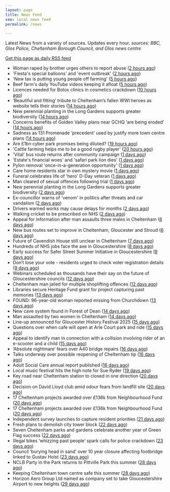 ```yaml
---
layout: page
title: News Feed
seo: local news feed
permalink: /news

---
```


Latest News from a variety of sources. Updates every hour.
_sources: BBC, Glos Police, Cheltenham Borough Council, and Glos news centre_

[Get this page as daily RSS feed](/daily.rss)

<!-- news_marker starts -->
- Woman raped by brother urges others to report abuse ([2 hours ago](https://www.bbc.com/news/articles/cy4dv39224go?at_medium=RSS&at_campaign=rss))
- 'Fiesta's special balloons' and 'event outbreak' ([2 hours ago](https://www.bbc.com/news/articles/czd0ylj7er3o?at_medium=RSS&at_campaign=rss))
- 'New tax is putting young people off farming' ([5 hours ago](https://www.bbc.com/news/articles/c776nyen77do?at_medium=RSS&at_campaign=rss))
- Beef farm's daily YouTube videos keeping it afloat ([5 hours ago](https://www.bbc.com/news/articles/c5y34gevy35o?at_medium=RSS&at_campaign=rss))
- Licences needed for Botox clinics in cosmetics crackdown ([10 hours ago](https://www.bbc.com/news/articles/czd03ejd28lo?at_medium=RSS&at_campaign=rss))
- ‘Beautiful and fitting’ tribute to Cheltenham’s fallen WWI heroes as website tells their stories ([14 hours ago](https://gloucesternewscentre.co.uk/beautiful-and-fitting-tribute-to-cheltenhams-fallen-wwi-heroes-as-website-tells-their-stories/))
- New perennial planting in the Long Gardens supports greater biodiversity ([14 hours ago](https://gloucesternewscentre.co.uk/new-perennial-planting-in-the-long-gardens-supports-greater-biodiversity/))
- Concerns benefits of Golden Valley plans near GCHQ ‘are being eroded’ ([14 hours ago](https://gloucesternewscentre.co.uk/concerns-benefits-of-golden-valley-plans-near-gchq-are-being-eroded/))
- Sadness as 131 Promenade ‘precedent’ used by justify more town centre plans ([14 hours ago](https://gloucesternewscentre.co.uk/sadness-as-131-promenade-precedent-used-by-justify-more-town-centre-plans/))
- Are £1bn cyber park promises being diluted? ([19 hours ago](https://www.bbc.com/news/articles/c4gm9y1n002o?at_medium=RSS&at_campaign=rss))
- 'Cattle farming helps me to be a good rugby player' ([20 hours ago](https://www.bbc.com/news/articles/ce35qpv5zwwo?at_medium=RSS&at_campaign=rss))
- 'Vital' bus route returns after community campaign ([1 days ago](https://www.bbc.com/news/articles/c5yk5qjr2p4o?at_medium=RSS&at_campaign=rss))
- 'Estate's financial woes' and 'safari park lion dies' ([1 days ago](https://www.bbc.com/news/articles/cj0yzdr139jo?at_medium=RSS&at_campaign=rss))
- Pylon removal 'once-in-a-generation opportunity' ([1 days ago](https://www.bbc.com/news/articles/cp89v17yjjlo?at_medium=RSS&at_campaign=rss))
- Care home residents star in own mystery movie ([1 days ago](https://www.bbc.com/news/articles/c5yegp53q50o?at_medium=RSS&at_campaign=rss))
- Funeral celebrates life of 'hero' D-Day veteran ([1 days ago](https://www.bbc.com/news/articles/cm21eezgll2o?at_medium=RSS&at_campaign=rss))
- Man cleared of sexual offences following trial ([1 days ago](https://www.bbc.com/news/articles/ce35qnrepy4o?at_medium=RSS&at_campaign=rss))
- New perennial planting in the Long Gardens supports greater biodiversity ([2 days ago](https://www.cheltenham.gov.uk/news/article/3038/new_perennial_planting_in_the_long_gardens_supports_greater_biodiversity))
- Ex-councillor warns of 'venom' in politics after threats and car vandalism ([2 days ago](https://www.bbc.com/news/articles/c3wn861435do?at_medium=RSS&at_campaign=rss))
- Drivers warned works may cause delays for months ([2 days ago](https://www.bbc.com/news/articles/c890y8g1z92o?at_medium=RSS&at_campaign=rss))
- Walking cricket to be prescribed on NHS ([2 days ago](https://www.bbc.com/news/articles/cqxg0ylyypzo?at_medium=RSS&at_campaign=rss))
- Appeal for information after man assaults three males in Cheltenham ([6 days ago](https://gloucesternewscentre.co.uk/appeal-for-information-after-man-assaults-three-males-in-cheltenham/))
- New bus routes set to improve in Cheltenham, Gloucester and Stroud ([6 days ago](https://gloucesternewscentre.co.uk/new-bus-routes-set-to-improve-in-cheltenham-gloucester-and-stroud/))
- Future of Cavendish House still unclear in Cheltenham ([7 days ago](https://www.bbc.co.uk/sounds/play/p0lt903y?at_medium=RSS&at_campaign=rss))
- Hundreds of NHS jobs face the axe in Gloucestershire ([8 days ago](https://gloucesternewscentre.co.uk/hundreds-of-nhs-jobs-face-the-axe-in-gloucestershire/))
- Early success for Safer Street Summer Initiative in Gloucestershire ([9 days ago](https://gloucesternewscentre.co.uk/early-success-for-safer-street-summer-initiative-in-gloucestershire/))
- Don’t lose your vote - residents urged to check voter registration details ([9 days ago](https://www.cheltenham.gov.uk/news/article/3037/dont_lose_your_vote_-_residents_urged_to_check_voter_registration_details))
- Webinars scheduled as thousands have their say on the future of Gloucestershire councils ([12 days ago](https://gloucesternewscentre.co.uk/webinars-scheduled-as-thousands-have-their-say-on-the-future-of-gloucestershire-councils/))
- Cheltenham man jailed for multiple shoplifting offences ([12 days ago](https://gloucesternewscentre.co.uk/cheltenham-man-jailed-for-multiple-shoplifting-offences/))
- Libraries secure Heritage Fund grant for project capturing past memories ([13 days ago](https://gloucesternewscentre.co.uk/libraries-secure-heritage-fund-grant-for-project-capturing-past-memories/))
- FOUND: 96-year-old woman reported missing from Churchdown ([13 days ago](https://gloucesternewscentre.co.uk/search-for-96-year-old-woman-reported-missing-from-churchdown/))
- New cave system found in Forest of Dean ([14 days ago](https://www.bbc.co.uk/sounds/play/p0lrzfjz?at_medium=RSS&at_campaign=rss))
- Man assaulted by two women in Cheltenham ([14 days ago](https://gloucesternewscentre.co.uk/man-assaulted-by-two-women-in-cheltenham/))
- Line-up announced for Gloucester History Festival 2025 ([15 days ago](https://gloucesternewscentre.co.uk/line-up-announced-for-gloucester-history-festival-2025/))
- Questions over when cafe will open at Arle Court park and ride ([15 days ago](https://gloucesternewscentre.co.uk/questions-over-when-cafe-will-open-at-arle-court-park-and-ride/))
- Appeal to identify man in connection with a collision involving rider of an e-scooter and a child ([15 days ago](https://gloucesternewscentre.co.uk/appeal-to-identify-man-in-connection-with-a-collision-involving-rider-of-an-e-scooter-and-a-child/))
- ‘Absolute nightmare’ fears over A40 bridge repairs ([16 days ago](https://gloucesternewscentre.co.uk/absolute-nightmare-fears-over-a40-bridge-repairs/))
- Talks underway over possible reopening of Cheltenham tip ([16 days ago](https://gloucesternewscentre.co.uk/talks-underway-over-possible-reopening-of-cheltenham-tip/))
- Adult Social Care annual report published ([16 days ago](https://gloucesternewscentre.co.uk/adult-social-care-annual-report-published/))
- Local music festival hits the high note for Sue Ryder ([19 days ago](https://gloucesternewscentre.co.uk/local-music-festival-hits-the-high-note-for-sue-ryder/))
- Key road near Cheltenham station to closed in one direction ([20 days ago](https://gloucesternewscentre.co.uk/key-road-near-cheltenham-station-to-closed-in-one-direction/))
- Decision on David Lloyd club amid odour fears from landfill site ([20 days ago](https://gloucesternewscentre.co.uk/decision-on-david-lloyd-club-amid-odour-fears-from-landfill-site/))
- 17 Cheltenham projects awarded over £136k from Neighbourhood Fund ([20 days ago](https://gloucesternewscentre.co.uk/17-cheltenham-projects-awarded-over-136k-from-neighbourhood-fund/))
- 17 Cheltenham projects awarded over £136k from Neighbourhood Fund ([20 days ago](https://www.cheltenham.gov.uk/news/article/3036/17_cheltenham_projects_awarded_over_136k_from_neighbourhood_fund))
- Independent survey launches to capture resident priorities ([21 days ago](https://www.cheltenham.gov.uk/news/article/3035/independent_survey_launches_to_capture_resident_priorities))
- Fresh plans to demolish city tower block ([22 days ago](https://www.bbc.co.uk/sounds/play/p0lqdgnz?at_medium=RSS&at_campaign=rss))
- Seven Cheltenham parks and gardens celebrate another year of Green Flag success ([22 days ago](https://www.cheltenham.gov.uk/news/article/3034/seven_cheltenham_parks_and_gardens_celebrate_another_year_of_green_flag_success))
- Illegal bikes ‘whizzing past people’ spark calls for police crackdown ([23 days ago](https://gloucesternewscentre.co.uk/illegal-bikes-whizzing-past-people-spark-calls-for-police-crackdown/))
- Council ‘burying head in sand’ over 10 year closure affecting footbridge linked to Gustav Holst ([23 days ago](https://gloucesternewscentre.co.uk/council-burying-head-in-sand-over-10-year-closure-affecting-footbridge-linked-to-gustav-holst/))
- NCLB Party in the Park returns to Pittville Park this summer ([28 days ago](https://www.cheltenham.gov.uk/news/article/3033/nclb_party_in_the_park_returns_to_pittville_park_this_summer))
- Keeping Cheltenham town centre safe this summer ([28 days ago](https://www.cheltenham.gov.uk/news/article/3032/keeping_cheltenham_town_centre_safe_this_summer))
- Horizon Aero Group Ltd named as company set to take Gloucestershire Airport to new heights ([29 days ago](https://www.cheltenham.gov.uk/news/article/3031/horizon_aero_group_ltd_named_as_company_set_to_take_gloucestershire_airport_to_new_heights))

<!-- news_marker ends -->
